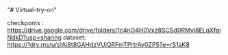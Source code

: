 "# Virtual-try-on" 

checkponts : https://drive.google.com/drive/folders/1c4nO4H0Vxz8SCSd0RMvl8ELqXfqiNdkD?usp=sharing
dataset: https://1drv.ms/u/s!Ai8t8GAHdzVUiQRFmTPrtrAy0ZP5?e=rS1aK8
